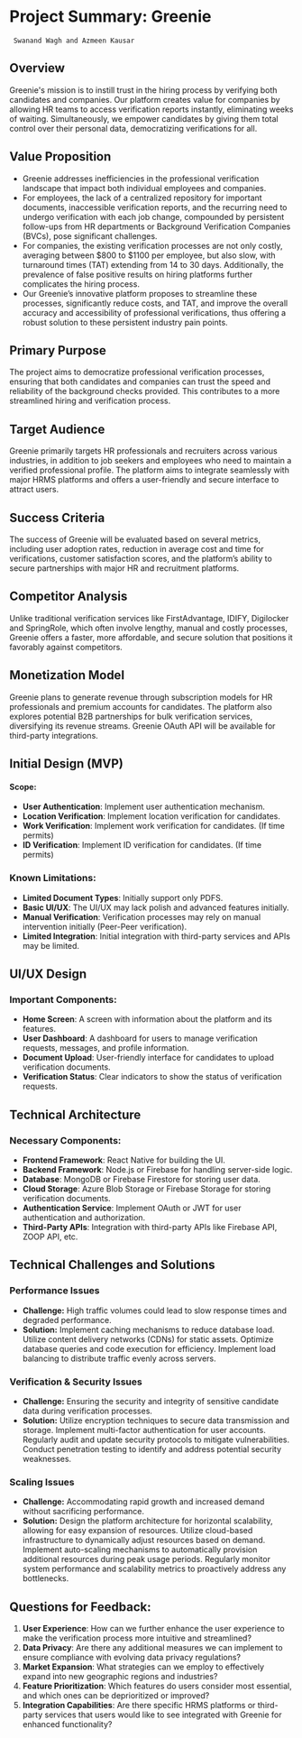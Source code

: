 # Project Summary: Greenie

` Swanand Wagh and Azmeen Kausar`

## Overview

Greenie's mission is to instill trust in the hiring process by verifying both candidates and companies. Our platform creates value for companies by allowing HR teams to access verification reports instantly, eliminating weeks of waiting. Simultaneously, we empower candidates by giving them total control over their personal data, democratizing verifications for all.

## Value Proposition

- Greenie addresses inefficiencies in the professional verification landscape that impact both individual employees and companies.
- For employees, the lack of a centralized repository for important documents, inaccessible verification reports, and the recurring need to undergo verification with each job change, compounded by persistent follow-ups from HR departments or Background Verification Companies (BVCs), pose significant challenges.
- For companies, the existing verification processes are not only costly, averaging between $800 to $1100 per employee, but also slow, with turnaround times (TAT) extending from 14 to 30 days. Additionally, the prevalence of false positive results on hiring platforms further complicates the hiring process.
- Our Greenie’s innovative platform proposes to streamline these processes, significantly reduce costs, and TAT, and improve the overall accuracy and accessibility of professional verifications, thus offering a robust solution to these persistent industry pain points.

## Primary Purpose

The project aims to democratize professional verification processes, ensuring that both candidates and companies can trust the speed and reliability of the background checks provided. This contributes to a more streamlined hiring and verification process.

## Target Audience

Greenie primarily targets HR professionals and recruiters across various industries, in addition to job seekers and employees who need to maintain a verified professional profile. The platform aims to integrate seamlessly with major HRMS platforms and offers a user-friendly and secure interface to attract users.

## Success Criteria

The success of Greenie will be evaluated based on several metrics, including user adoption rates, reduction in average cost and time for verifications, customer satisfaction scores, and the platform’s ability to secure partnerships with major HR and recruitment platforms.

## Competitor Analysis

Unlike traditional verification services like FirstAdvantage, IDIFY, Digilocker and SpringRole, which often involve lengthy, manual and costly processes, Greenie offers a faster, more affordable, and secure solution that positions it favorably against competitors.

## Monetization Model

Greenie plans to generate revenue through subscription models for HR professionals and premium accounts for candidates. The platform also explores potential B2B partnerships for bulk verification services, diversifying its revenue streams. Greenie OAuth API will be available for third-party integrations.

## Initial Design (MVP)

#### Scope:

- **User Authentication**: Implement user authentication mechanism.
- **Location Verification**: Implement location verification for candidates.
- **Work Verification**: Implement work verification for candidates. (If time permits)
- **ID Verification**: Implement ID verification for candidates. (If time permits)

### Known Limitations:

- **Limited Document Types**: Initially support only PDFS.
- **Basic UI/UX**: The UI/UX may lack polish and advanced features initially.
- **Manual Verification**: Verification processes may rely on manual intervention initially (Peer-Peer verification).
- **Limited Integration**: Initial integration with third-party services and APIs may be limited.

## UI/UX Design

### Important Components:

- **Home Screen**: A screen with information about the platform and its features.
- **User Dashboard**: A dashboard for users to manage verification requests, messages, and profile information.
- **Document Upload**: User-friendly interface for candidates to upload verification documents.
- **Verification Status**: Clear indicators to show the status of verification requests.

## Technical Architecture

### Necessary Components:

- **Frontend Framework**: React Native for building the UI.
- **Backend Framework**: Node.js or Firebase for handling server-side logic.
- **Database**: MongoDB or Firebase Firestore for storing user data.
- **Cloud Storage**: Azure Blob Storage or Firebase Storage for storing verification documents.
- **Authentication Service**: Implement OAuth or JWT for user authentication and authorization.
- **Third-Party APIs**: Integration with third-party APIs like Firebase API, ZOOP API, etc.

## Technical Challenges and Solutions

### Performance Issues

- **Challenge:** High traffic volumes could lead to slow response times and degraded performance.
- **Solution:** Implement caching mechanisms to reduce database load. Utilize content delivery networks (CDNs) for static assets. Optimize database queries and code execution for efficiency. Implement load balancing to distribute traffic evenly across servers.

### Verification & Security Issues

- **Challenge:** Ensuring the security and integrity of sensitive candidate data during verification processes.
- **Solution:** Utilize encryption techniques to secure data transmission and storage. Implement multi-factor authentication for user accounts. Regularly audit and update security protocols to mitigate vulnerabilities. Conduct penetration testing to identify and address potential security weaknesses.

### Scaling Issues

- **Challenge:** Accommodating rapid growth and increased demand without sacrificing performance.
- **Solution:** Design the platform architecture for horizontal scalability, allowing for easy expansion of resources. Utilize cloud-based infrastructure to dynamically adjust resources based on demand. Implement auto-scaling mechanisms to automatically provision additional resources during peak usage periods. Regularly monitor system performance and scalability metrics to proactively address any bottlenecks.

## Questions for Feedback:

1. **User Experience**: How can we further enhance the user experience to make the verification process more intuitive and streamlined?
2. **Data Privacy**: Are there any additional measures we can implement to ensure compliance with evolving data privacy regulations?
3. **Market Expansion**: What strategies can we employ to effectively expand into new geographic regions and industries?
4. **Feature Prioritization**: Which features do users consider most essential, and which ones can be deprioritized or improved?
5. **Integration Capabilities**: Are there specific HRMS platforms or third-party services that users would like to see integrated with Greenie for enhanced functionality?
